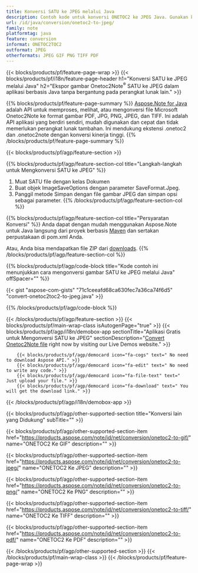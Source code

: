```yaml
---
title: Konversi SATU ke JPEG melalui Java
description: Contoh kode untuk konversi ONETOC2 ke JPEG Java. Gunakan kode contoh API untuk file batch SATU ke konversi JPEG dalam aplikasi berbasis Java apa pun. 
url: /id/java/conversion/onetoc2-to-jpeg/
family: note
platformtag: java
feature: conversion
informat: ONETOC2TOC2
outformat: JPEG
otherformats: JPEG GIF PNG TIFF PDF
---
```

{{< blocks/products/pf/feature-page-wrap >}}
{{< blocks/products/pf/i18n/feature-page-header h1="Konversi SATU ke JPEG melalui Java" h2="Ekspor gambar Onetoc2Note<sup>&reg;</sup> SATU ke JPEG dalam aplikasi berbasis Java tanpa bergantung pada perangkat lunak lain." >}}

{{% blocks/products/pf/feature-page-summary %}}
[Aspose.Note for Java](https://products.aspose.com/note/java/) adalah API untuk memproses, melihat, atau mengonversi file Microsoft Onetoc2Note ke format gambar PDF, JPG, PNG, JPEG, dan TIFF. Ini adalah API aplikasi yang berdiri sendiri, mudah digunakan dan cepat dan tidak memerlukan perangkat lunak tambahan. Ini mendukung ekstensi .onetoc2 dan .onetoc2note dengan konversi kinerja tinggi.
{{% /blocks/products/pf/feature-page-summary  %}}

{{< blocks/products/pf/agp/feature-section >}}

{{% blocks/products/pf/agp/feature-section-col title="Langkah-langkah untuk Mengkonversi SATU ke JPEG" %}}
1. Muat SATU file dengan kelas Dokumen
2. Buat objek ImageSaveOptions dengan parameter SaveFormat.Jpeg.
3. Panggil metode Simpan dengan file gambar JPEG dan simpan opsi sebagai parameter.
{{% /blocks/products/pf/agp/feature-section-col %}}

{{% blocks/products/pf/agp/feature-section-col title="Persyaratan Konversi" %}}
Anda dapat dengan mudah menggunakan Aspose.Note untuk Java langsung dari proyek berbasis [Maven](https://repository.aspose.com/webapp/#/artifacts/browse/tree/General/repo/com/aspose/aspose-note) dan sertakan perpustakaan di pom.xml Anda.

Atau, Anda bisa mendapatkan file ZIP dari [downloads](https://downloads.aspose.com/note/java).
{{% /blocks/products/pf/agp/feature-section-col %}}

{{% blocks/products/pf/agp/code-block title="Kode contoh ini menunjukkan cara mengonversi gambar SATU ke JPEG melalui Java" offSpacer="" %}}

{{< gist "aspose-com-gists" "71c1ceeafd68ca630fec7a36ca74f6d5" "convert-onetoc2toc2-to-jpeg.java" >}}

{{% /blocks/products/pf/agp/code-block %}}

{{< /blocks/products/pf/agp/feature-section >}}
{{< blocks/products/pf/main-wrap-class isAutogenPage="true" >}}
{{< blocks/products/pf/agp/i18n/demobox-app sectionTitle="Aplikasi Gratis untuk Mengonversi SATU ke JPEG" sectionDescription="[Convert Onetoc2Note file](https://products.aspose.app/note/conversion/onetoc2note-to-jpeg) right now by visiting our Live Demos website." >}}

        {{< blocks/products/pf/agp/democard icon="fa-cogs" text=" No need to download Aspose API." >}}
        {{< blocks/products/pf/agp/democard icon="fa-edit" text=" No need to write any code." >}}
        {{< blocks/products/pf/agp/democard icon="fa-file-text" text=" Just upload your file." >}}
        {{< blocks/products/pf/agp/democard icon="fa-download" text=" You will get the download link." >}}
		
{{< /blocks/products/pf/agp/i18n/demobox-app >}}

{{< blocks/products/pf/agp/other-supported-section title="Konversi lain yang Didukung" subTitle="" >}}

{{< blocks/products/pf/agp/other-supported-section-item href="https://products.aspose.com/note/id/net/conversion/onetoc2-to-gif/" name="ONETOC2 Ke GIF" description="" >}}

{{< blocks/products/pf/agp/other-supported-section-item href="https://products.aspose.com/note/id/net/conversion/onetoc2-to-jpeg/" name="ONETOC2 Ke JPEG" description="" >}}

{{< blocks/products/pf/agp/other-supported-section-item href="https://products.aspose.com/note/id/net/conversion/onetoc2-to-png/" name="ONETOC2 Ke PNG" description="" >}}

{{< blocks/products/pf/agp/other-supported-section-item href="https://products.aspose.com/note/id/net/conversion/onetoc2-to-tiff/" name="ONETOC2 Ke TIFF" description="" >}}

{{< blocks/products/pf/agp/other-supported-section-item href="https://products.aspose.com/note/id/net/conversion/onetoc2-to-pdf/" name="ONETOC2 Ke PDF" description="" >}}



{{< /blocks/products/pf/agp/other-supported-section >}}
{{< /blocks/products/pf/main-wrap-class >}}
{{< /blocks/products/pf/feature-page-wrap >}}